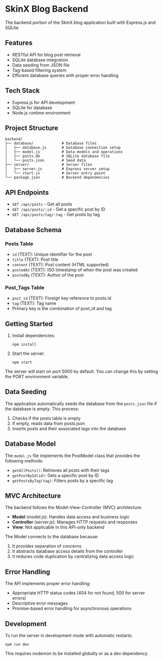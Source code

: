 # SkinX Blog Backend

The backend portion of the SkinX blog application built with Express.js and SQLite.

## Features

- RESTful API for blog post retrieval
- SQLite database integration
- Data seeding from JSON file
- Tag-based filtering system
- Efficient database queries with proper error handling

## Tech Stack

- Express.js for API development
- SQLite for database
- Node.js runtime environment

## Project Structure

```
backend/
├── database/             # Database files
│   ├── database.js       # Database connection setup
│   ├── model.js          # Data models and operations
│   ├── posts.db          # SQLite database file
│   └── posts.json        # Seed data
├── server/               # Server files
│   ├── server.js         # Express server setup
│   └── start.js          # Server entry point
└── package.json          # Backend dependencies
```

## API Endpoints

- `GET /api/posts` - Get all posts
- `GET /api/posts/:id` - Get a specific post by ID
- `GET /api/posts/tag/:tag` - Get posts by tag

## Database Schema

### Posts Table
- `id` (TEXT): Unique identifier for the post
- `title` (TEXT): Post title
- `content` (TEXT): Post content (HTML supported)
- `postedAt` (TEXT): ISO timestamp of when the post was created
- `postedBy` (TEXT): Author of the post

### Post_Tags Table
- `post_id` (TEXT): Foreign key reference to posts.id
- `tag` (TEXT): Tag name
- Primary key is the combination of post_id and tag

## Getting Started

1. Install dependencies:
   ```
   npm install
   ```

2. Start the server:
   ```
   npm start
   ```

The server will start on port 5000 by default. You can change this by setting the PORT environment variable.

## Data Seeding

The application automatically seeds the database from the `posts.json` file if the database is empty. This process:

1. Checks if the posts table is empty
2. If empty, reads data from posts.json
3. Inserts posts and their associated tags into the database

## Database Model

The `model.js` file implements the PostModel class that provides the following methods:

- `getAllPosts()`: Retrieves all posts with their tags
- `getPostById(id)`: Gets a specific post by ID
- `getPostsByTag(tag)`: Filters posts by a specific tag

## MVC Architecture

The backend follows the Model-View-Controller (MVC) architecture:

- **Model** (model.js): Handles data access and business logic
- **Controller** (server.js): Manages HTTP requests and responses
- **View**: Not applicable in this API-only backend

The Model connects to the database because:
1. It provides separation of concerns
2. It abstracts database access details from the controller
3. It reduces code duplication by centralizing data access logic

## Error Handling

The API implements proper error handling:

- Appropriate HTTP status codes (404 for not found, 500 for server errors)
- Descriptive error messages
- Promise-based error handling for asynchronous operations

## Development

To run the server in development mode with automatic restarts:

```
npm run dev
```

This requires nodemon to be installed globally or as a dev dependency.